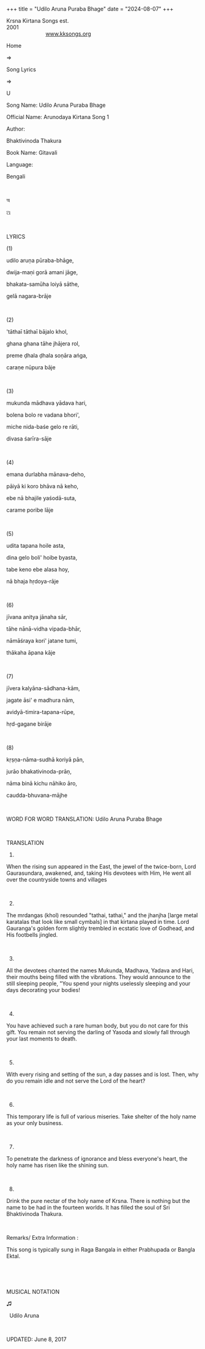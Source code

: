 +++ 
title = "Udilo Aruna Puraba Bhage"
date = "2024-08-07"
+++

Krsna Kirtana Songs est.
2001                                                                                                                                    
            
www.kksongs.org








Home
 
⇒
 
Song Lyrics
 
⇒
 
U


Song
Name: Udilo Aruna Puraba Bhage


Official
Name: Arunodaya Kirtana Song 1


Author:

Bhaktivinoda
Thakura


Book
Name: 
Gitavali


Language:

Bengali


 








অ






ଅ
























 


LYRICS


(1)


udilo
aruṇa pūraba-bhāge,

dwija-maṇi gorā amani jāge,

bhakata-samūha loiyā sāthe,

gelā nagara-brāje


 


(2)


'tāthaī
tāthaī bājalo khol,

ghana ghana tāhe jhājera rol,

preme ḍhala ḍhala soṇāra ańga,

caraṇe nūpura bāje


 


(3)


mukunda
mādhava yādava hari,

bolena bolo re vadana bhori',

miche nida-baśe gelo re rāti,

divasa śarīra-sāje


 


(4)


emana
durlabha mānava-deho,

pāiyā ki koro bhāva nā keho,

ebe nā bhajile yaśodā-suta,

carame poribe lāje


 


(5)


udita
tapana hoile asta,

dina gelo boli' hoibe byasta,

tabe keno ebe alasa hoy,

nā bhaja hṛdoya-rāje


 


(6)


jīvana
anitya jānaha sār,

tāhe nānā-vidha vipada-bhār,

nāmāśraya kori' jatane tumi,

thākaha āpana kāje


 


(7)


jīvera
kalyāna-sādhana-kām,

jagate āsi' e madhura nām,

avidyā-timira-tapana-rūpe,

hṛd-gagane birāje


 


(8)


kṛṣṇa-nāma-sudhā
koriyā pān,

jurāo bhakativinoda-prāṇ,

nāma binā kichu nāhiko āro,

caudda-bhuvana-mājhe


 


WORD
FOR WORD TRANSLATION: 
Udilo
Aruna Puraba Bhage


 


TRANSLATION


1)
When the rising sun appeared in the East, the jewel of the twice-born, Lord
Gaurasundara, awakened, and, taking His devotees with Him, He went all over the
countryside towns and villages


 


2)
The mrdangas (khol) resounded "tathai, tathai," and the jhanjha
[large metal karatalas that look like small cymbals] in that kirtana played in
time. Lord Gauranga's golden form slightly trembled in ecstatic love of Godhead,
and His footbells jingled.


 


3)
All the devotees chanted the names Mukunda, Madhava, Yadava and Hari, their
mouths being filled with the vibrations. They would announce to the still
sleeping people, "You spend your nights uselessly sleeping and your days
decorating your bodies!


 


4)
You have achieved such a rare human body, but you do not care for this gift.
You remain not serving the darling of Yasoda and slowly fall through your last
moments to death.


 


5)
With every rising and setting of the sun, a day passes and is lost. Then, why
do you remain idle and not serve the Lord of the heart?


 


6)
This temporary life is full of various miseries. Take shelter of the holy name
as your only business.


 


7)
To penetrate the darkness of ignorance and bless everyone's heart, the holy
name has risen like the shining sun.


 


8)
Drink the pure nectar of the holy name of Krsna. There is nothing but the name
to be had in the fourteen worlds. It has filled the soul of Sri Bhaktivinoda
Thakura.


 


Remarks/ Extra Information
: 


This
song is typically sung in Raga Bangala in either Prabhupada or Bangla Ektal.


 


 


MUSICAL
NOTATION


♫
 
  
Udilo Aruna


 


UPDATED:
 June 8, 2017